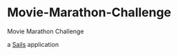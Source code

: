 Movie-Marathon-Challenge
========================

Movie Marathon Challenge

a [Sails](http://sailsjs.org) application